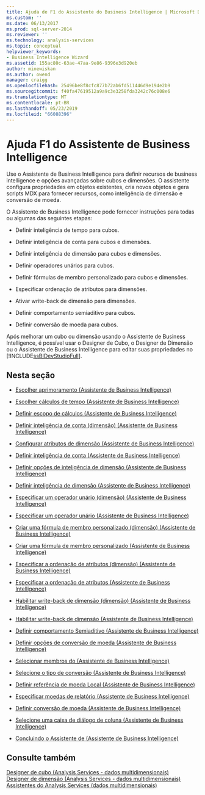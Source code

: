 ```yaml
---
title: Ajuda de F1 do Assistente do Business Intelligence | Microsoft Docs
ms.custom: ''
ms.date: 06/13/2017
ms.prod: sql-server-2014
ms.reviewer: ''
ms.technology: analysis-services
ms.topic: conceptual
helpviewer_keywords:
- Business Intelligence Wizard
ms.assetid: 155ac80c-63ae-47aa-9e86-9396e3d920eb
author: minewiskan
ms.author: owend
manager: craigg
ms.openlocfilehash: 25496be8f8cfc877b72ab6fd511446d9e194e2b9
ms.sourcegitcommit: f40fa47619512a9a9c3e3258fda3242c76c008e6
ms.translationtype: MT
ms.contentlocale: pt-BR
ms.lasthandoff: 05/23/2019
ms.locfileid: "66088396"
---
```

# <a name="business-intelligence-wizard-f1-help"></a>Ajuda F1 do Assistente de Business Intelligence
  Use o Assistente de Business Intelligence para definir recursos de business intelligence e opções avançadas sobre cubos e dimensões. O assistente configura propriedades em objetos existentes, cria novos objetos e gera scripts MDX para fornecer recursos, como inteligência de dimensão e conversão de moeda.  
  
 O Assistente de Business Intelligence pode fornecer instruções para todas ou algumas das seguintes etapas:  
  
-   Definir inteligência de tempo para cubos.  
  
-   Definir inteligência de conta para cubos e dimensões.  
  
-   Definir inteligência de dimensão para cubos e dimensões.  
  
-   Definir operadores unários para cubos.  
  
-   Definir fórmulas de membro personalizado para cubos e dimensões.  
  
-   Especificar ordenação de atributos para dimensões.  
  
-   Ativar write-back de dimensão para dimensões.  
  
-   Definir comportamento semiaditivo para cubos.  
  
-   Definir conversão de moeda para cubos.  
  
 Após melhorar um cubo ou dimensão usando o Assistente de Business Intelligence, é possível usar o Designer de Cubo, o Designer de Dimensão ou o Assistente de Business Intelligence para editar suas propriedades no [!INCLUDE[ssBIDevStudioFull](../includes/ssbidevstudiofull-md.md)].  
  
## <a name="in-this-section"></a>Nesta seção  
  
-   [Escolher aprimoramento &#40;Assistente de Business Intelligence&#41;](choose-enhancement-business-intelligence-wizard.md)  
  
-   [Escolher cálculos de tempo &#40;Assistente de Business Intelligence&#41;](choose-time-calculations-business-intelligence-wizard.md)  
  
-   [Definir escopo de cálculos &#40;Assistente de Business Intelligence&#41;](define-scope-of-calculations-business-intelligence-wizard.md)  
  
-   [Definir inteligência de conta &#40;dimensão&#41; &#40;Assistente de Business Intelligence&#41;](define-account-intelligence-dimension-business-intelligence-wizard.md)  
  
-   [Configurar atributos de dimensão &#40;Assistente de Business Intelligence&#41;](configure-dimension-attributes-business-intelligence-wizard.md)  
  
-   [Definir inteligência de conta &#40;Assistente de Business Intelligence&#41;](define-account-intelligence-business-intelligence-wizard.md)  
  
-   [Definir opções de inteligência de dimensão &#40;Assistente de Business Intelligence&#41;](set-dimension-intelligence-options-business-intelligence-wizard.md)  
  
-   [Definir inteligência de dimensão &#40;Assistente de Business Intelligence&#41;](define-dimension-intelligence-business-intelligence-wizard.md)  
  
-   [Especificar um operador unário &#40;dimensão&#41; &#40;Assistente de Business Intelligence&#41;](specify-a-unary-operator-dimension-business-intelligence-wizard.md)  
  
-   [Especificar um operador unário &#40;Assistente de Business Intelligence&#41;](specify-a-unary-operator-business-intelligence-wizard.md)  
  
-   [Criar uma fórmula de membro personalizado &#40;dimensão&#41; &#40;Assistente de Business Intelligence&#41;](create-a-custom-member-formula-dimension-business-intelligence-wizard.md)  
  
-   [Criar uma fórmula de membro personalizado &#40;Assistente de Business Intelligence&#41;](create-a-custom-member-formula-business-intelligence-wizard.md)  
  
-   [Especificar a ordenação de atributos &#40;dimensão&#41; &#40;Assistente de Business Intelligence&#41;](specify-attribute-ordering-dimension-business-intelligence-wizard.md)  
  
-   [Especificar a ordenação de atributos &#40;Assistente de Business Intelligence&#41;](specify-attribute-ordering-business-intelligence-wizard.md)  
  
-   [Habilitar write-back de dimensão &#40;dimensão&#41; &#40;Assistente de Business Intelligence&#41;](enable-dimension-writeback-dimension-business-intelligence-wizard.md)  
  
-   [Habilitar write-back de dimensão &#40;Assistente de Business Intelligence&#41;](enable-dimension-writeback-business-intelligence-wizard.md)  
  
-   [Definir comportamento Semiaditivo &#40;Assistente de Business Intelligence&#41;](define-semiadditive-behavior-business-intelligence-wizard.md)  
  
-   [Definir opções de conversão de moeda &#40;Assistente de Business Intelligence&#41;](set-currency-conversion-options-business-intelligence-wizard.md)  
  
-   [Selecionar membros do &#40;Assistente de Business Intelligence&#41;](select-members-business-intelligence-wizard.md)  
  
-   [Selecione o tipo de conversão &#40;Assistente de Business Intelligence&#41;](select-conversion-type-business-intelligence-wizard.md)  
  
-   [Definir referência de moeda Local &#40;Assistente de Business Intelligence&#41;](define-local-currency-reference-business-intelligence-wizard.md)  
  
-   [Especificar moedas de relatório &#40;Assistente de Business Intelligence&#41;](specify-reporting-currencies-business-intelligence-wizard.md)  
  
-   [Definir conversão de moeda &#40;Assistente de Business Intelligence&#41;](define-currency-conversion-business-intelligence-wizard.md)  
  
-   [Selecione uma caixa de diálogo de coluna &#40;Assistente de Business Intelligence&#41;](select-a-column-dialog-box-business-intelligence-wizard.md)  
  
-   [Concluindo o Assistente de &#40;Assistente de Business Intelligence&#41;](completing-the-wizard-business-intelligence-wizard.md)  
  
## <a name="see-also"></a>Consulte também  
 [Designer de cubo &#40;Analysis Services - dados multidimensionais&#41;](cube-designer-analysis-services-multidimensional-data.md)   
 [Designer de dimensão &#40;Analysis Services - dados multidimensionais&#41;](dimension-designer-analysis-services-multidimensional-data.md)   
 [Assistentes do Analysis Services &#40;dados multidimensionais&#41;](analysis-services-wizards-multidimensional-data.md)  
  
  
